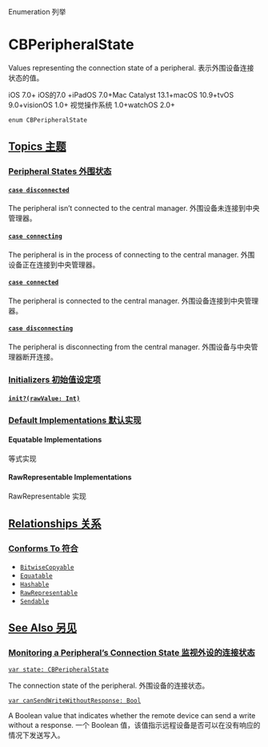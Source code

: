 Enumeration 列举

# CBPeripheralState

Values representing the connection state of a peripheral.
表示外围设备连接状态的值。

iOS 7.0+ iOS的7.0 +iPadOS 7.0+Mac Catalyst 13.1+macOS 10.9+tvOS 9.0+visionOS 1.0+ 视觉操作系统 1.0+watchOS 2.0+

```
enum CBPeripheralState
```



## [Topics 主题](https://developer.apple.com/documentation/corebluetooth/cbperipheralstate#topics)

### [Peripheral States 外围状态](https://developer.apple.com/documentation/corebluetooth/cbperipheralstate#Peripheral-States)

#### [`case disconnected`](https://developer.apple.com/documentation/corebluetooth/cbperipheralstate/disconnected)

The peripheral isn’t connected to the central manager.
外围设备未连接到中央管理器。



#### [`case connecting`](https://developer.apple.com/documentation/corebluetooth/cbperipheralstate/connecting)

The peripheral is in the process of connecting to the central manager.
外围设备正在连接到中央管理器。



#### [`case connected`](https://developer.apple.com/documentation/corebluetooth/cbperipheralstate/connected)

The peripheral is connected to the central manager.
外围设备连接到中央管理器。



#### [`case disconnecting`](https://developer.apple.com/documentation/corebluetooth/cbperipheralstate/disconnecting)

The peripheral is disconnecting from the central manager.
外围设备与中央管理器断开连接。



### [Initializers 初始值设定项](https://developer.apple.com/documentation/corebluetooth/cbperipheralstate#Initializers)

#### [`init?(rawValue: Int)`](https://developer.apple.com/documentation/corebluetooth/cbperipheralstate/init(rawvalue:))



### [Default Implementations 默认实现](https://developer.apple.com/documentation/corebluetooth/cbperipheralstate#Default-Implementations)

#### Equatable Implementations

等式实现



#### RawRepresentable Implementations

RawRepresentable 实现



## [Relationships 关系](https://developer.apple.com/documentation/corebluetooth/cbperipheralstate#relationships)

### [Conforms To 符合](https://developer.apple.com/documentation/corebluetooth/cbperipheralstate#conforms-to)

- [`BitwiseCopyable`](https://developer.apple.com/documentation/Swift/BitwiseCopyable)
- [`Equatable`](https://developer.apple.com/documentation/Swift/Equatable)
- [`Hashable`](https://developer.apple.com/documentation/Swift/Hashable)
- [`RawRepresentable`](https://developer.apple.com/documentation/Swift/RawRepresentable)
- [`Sendable`](https://developer.apple.com/documentation/Swift/Sendable)



## [See Also 另见](https://developer.apple.com/documentation/corebluetooth/cbperipheralstate#see-also)

### [Monitoring a Peripheral’s Connection State 监视外设的连接状态](https://developer.apple.com/documentation/corebluetooth/cbperipheralstate#Monitoring-a-Peripherals-Connection-State)

[`var state: CBPeripheralState`](https://developer.apple.com/documentation/corebluetooth/cbperipheral/state)

The connection state of the peripheral.
外围设备的连接状态。

[`var canSendWriteWithoutResponse: Bool`](https://developer.apple.com/documentation/corebluetooth/cbperipheral/cansendwritewithoutresponse)

A Boolean value that indicates whether the remote device can send a write without a response.
一个 Boolean 值，该值指示远程设备是否可以在没有响应的情况下发送写入。